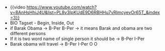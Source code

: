 - {{video https://www.youtube.com/watch?v=8AnHsHhiJ4U&list=PL8v3IpKUdE9D6RBHHu7vRlmcyevOr65T_&index=3}}
- BIO Tagset - Begin, Inside, Out
- if Barak Obama -> B-Per B-Per -> it means Barak and obama are two different persons
- If it is two word name of single person it should be -> B-Per I-Per
- Barak obama will travel -> B-Per I-Per O O